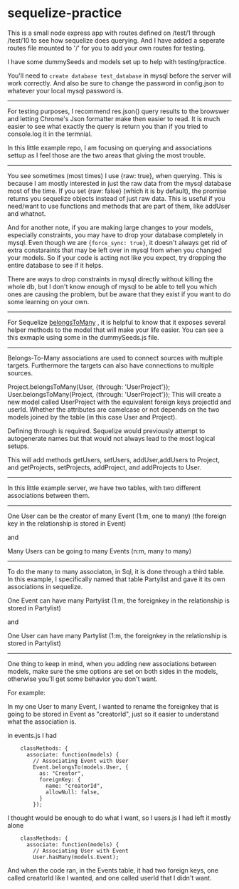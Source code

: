 # sequelize-practice

This is a small node express app with routes defined on /test/1 through /test/10 to see how sequelize does querying.  And I have added a seperate routes file mounted to '/' for you to add your own routes for testing.

I have some dummySeeds and models set up to help with testing/practice.

You'll need to ```create database test_database``` in mysql before the server will work correctly.  And also be sure to change the password in config.json to whatever your local mysql password is.

----


For testing purposes, I recommend res.json() query results to the browswer and letting Chrome's Json formatter make then easier to read.  It is much easier to see what exactly the query is return you than if you tried to console.log it in the termnial.

In this little example repo, I am focusing on querying and associations settup as I feel those are the two areas that giving the most trouble.  

---
You see sometimes (most times) I use {raw: true}, when querying.  This is because I am mostly interested in just the raw data from the mysql database most of the time.  If you set {raw: false} (which it is by default), the promise returns you sequelize objects instead of just raw data.  This is useful if you need/want to use functions and methods that are part of them, like addUser and whatnot.

And for another note, if you are making large changes to your models, especially constraints, you may have to drop your database completely in mysql.  Even though we are ```{force_sync: true}```, it doesn't always get rid of extra constaraints that may be left over in mysql from when you changed your models.  So if your code is acting not like you expect, try dropping the entire database to see if it helps.

There are ways to drop constraints in mysql directly without killing the whole db, but I don't know enough of mysql to be able to tell you which ones are causing the problem, but be aware that they exist if you want to do some learning on your own.

---

For Sequelize [belongsToMany](http://docs.sequelizejs.com/manual/tutorial/associations.html#belongs-to-many-associations) ,
it is helpful to know that it exposes several helper methods to the model that will make your life easier.  You can see a this exmaple using some in the dummySeeds.js file.

---
Belongs-To-Many associations are used to connect sources with multiple targets. Furthermore the targets can also have connections to multiple sources.

Project.belongsToMany(User, {through: 'UserProject'});
User.belongsToMany(Project, {through: 'UserProject'});
This will create a new model called UserProject with the equivalent foreign keys projectId and userId. Whether the attributes are camelcase or not depends on the two models joined by the table (in this case User and Project).

Defining through is required. Sequelize would previously attempt to autogenerate names but that would not always lead to the most logical setups.

This will add methods getUsers, setUsers, addUser,addUsers to Project, and getProjects, setProjects, addProject, and addProjects to User.

---

In this little example server, we have two tables, with two different associations between them.

---
One User can be the creator of many Event
(1:m, one to many)
(the foreign key in the relationship is stored in Event)

and

Many Users can be going to many Events
(n:m, many to many)

---

To do the many to many associaton, in Sql, it is done through a third table.  In this example, I specifically named that table Partylist and gave it its own associations in sequelize.

One Event can have many Partylist
(1:m, the foreignkey in the relationship is stored in Partylist)

and 

One User can have many Partylist
(1:m, the foreignkey in the relationship is stored in Partylist)

---

One thing to keep in mind, when you adding new associations between models, make sure the sme options are set on both sides in the models, otherwise you'll get some behavior you don't want.

For example:

In my one User to many Event, I wanted to rename the foreignkey that is going to be stored in Event as "creatorId", just so it easier to understand what the association is.

in events.js I had 
```
    classMethods: {
      associate: function(models) {
        // Associating Event with User
        Event.belongsTo(models.User, {
          as: "Creator",
          foreignKey: {
            name: "creatorId",
            allowNull: false,
          }
        });

```

I thought would be enough to do what I want, so I users.js I had left it mostly alone

```
    classMethods: {
      associate: function(models) {
        // Associating User with Event
        User.hasMany(models.Event);
```

And when the code ran, in the Events table, it had two foreign keys, one called creatorId like I wanted, and one called userId that I didn't want.